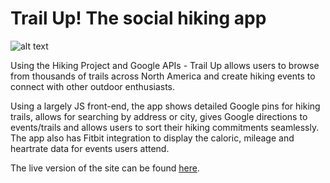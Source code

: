 # Trail Up! The social hiking app

![alt text](https://github.com/MrAaronOlsen/trail-up/blob/readme/app/assets/images/readme_picture_landing.jpg)

Using the Hiking Project and Google APIs - Trail Up allows users to browse from thousands of trails across North America and create hiking events to connect with other outdoor enthusiasts. 

Using a largely JS front-end, the app shows detailed Google pins for hiking trails, allows for searching by address or city, gives Google directions to events/trails and allows users to sort their hiking commitments seamlessly. The app also has Fitbit 
integration to display the caloric, mileage and heartrate data for events users attend. 

The live version of the site can be found [here](https://trail-up.herokuapp.com).
